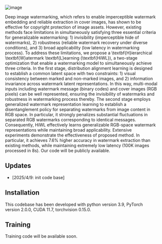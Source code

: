 
![image](https://github.com/user-attachments/assets/e1e035af-45bc-4869-9b1a-b9e391789cf3)

Deep image watermarking, which refers to enable imperceptible watermark embedding and reliable extraction in cover images, has shown to be effective for copyright protection of image assets. 
However, existing methods face limitations in simultaneously satisfying three essential criteria for generalizable watermarking: 1) invisibility (imperceptible hide of watermarks), 2) robustness (reliable watermark recovery under diverse conditions), and 3) broad applicability (low latency in watermarking process). To address these limitations, we propose a \textbf{H}ierarchical \textbf{W}atermark \textbf{L}earning (\textbf{HiWL}), a two-stage optimization that enable a watermarking model to simultaneously achieve three criteria. In the first stage, distribution alignment learning is designed to establish a common latent space with two constraints: 1) visual consistency between marked and non-marked images, and 2) information invariance across watermark latent representations. In this way, multi-modal inputs including watermark message (binary codes) and cover images (RGB pixels) can be well represented, ensuring the invisibility of watermarks and robustness in watermarking process thereby. The second stage employs generalized watermark representation learning to establish a disentanglement policy for separating watermarks from image content in RGB space. In particular, it strongly penalizes substantial fluctuations in separated RGB watermarks corresponding to identical messages. Consequently, HiWL effectively learns generalizable RGB-space watermark representations while maintaining broad applicability. 
Extensive experiments demonstrate the effectiveness of proposed method. In particular, it achieves 7.6\% higher accuracy in watermark extraction than existing methods, while maintaining extremely low latency (100K images processed in 8s). Our code will be publicly available.


## Updates
* [2025/4/9: init code base]

## Installation
This codebase has been developed with python version 3.9, PyTorch version 2.0.0, CUDA 11.7, torchvision 0.15.0.

## Training
Training code will be available soon.
